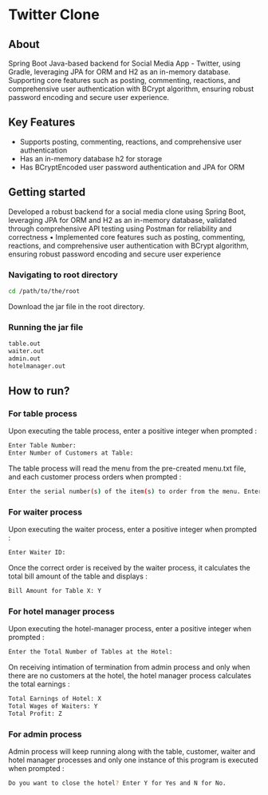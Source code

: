 # Twitter Clone 

## About

Spring Boot Java-based backend for Social Media App - Twitter, using Gradle, leveraging JPA for ORM and H2 as an in-memory database. Supporting core features such as posting, commenting, reactions, and comprehensive user authentication with BCrypt algorithm, ensuring robust password encoding and secure user experience.

## Key Features

- Supports posting, commenting, reactions, and comprehensive user authentication
- Has an in-memory database h2 for storage
- Has BCryptEncoded user password authentication and JPA for ORM

## Getting started

Developed a robust backend for a social media clone using Spring Boot, leveraging JPA for ORM and H2 as an
in-memory database, validated through comprehensive API testing using Postman for reliability and correctness
• Implemented core features such as posting, commenting, reactions, and comprehensive user authentication with BCrypt
algorithm, ensuring robust password encoding and secure user experience

### Navigating to root directory
```sh
cd /path/to/the/root
```
Download the jar file in the root directory.

### Running the jar file
```sh
table.out
waiter.out
admin.out
hotelmanager.out
```
## How to run?

### For table process
Upon executing the table process, enter a positive integer when prompted :
```sh
Enter Table Number:
Enter Number of Customers at Table:
```

The table process will read the menu from the pre-created menu.txt file, and each customer process orders when prompted :
```sh
Enter the serial number(s) of the item(s) to order from the menu. Enter -1 when done:
```
### For waiter process
Upon executing the waiter process, enter a positive integer when prompted :
```sh
Enter Waiter ID:
```

Once the correct order is received by the waiter process, it calculates the total bill amount of the table and displays :
```sh
Bill Amount for Table X: Y
```
### For hotel manager process
Upon executing the hotel-manager process, enter a positive integer when prompted :
```sh
Enter the Total Number of Tables at the Hotel:
```

On receiving intimation of termination from admin process and only when there are no customers at the hotel, the hotel manager process calculates the total earnings :
```sh
Total Earnings of Hotel: X
Total Wages of Waiters: Y
Total Profit: Z
```
### For admin process
Admin process will keep running along with the table, customer, waiter and hotel manager processes and only one instance of this program is executed when prompted :
```sh
Do you want to close the hotel? Enter Y for Yes and N for No.
```
